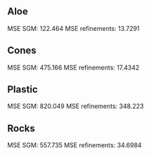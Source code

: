 ## Aloe
MSE SGM: 122.464
MSE refinements: 13.7291


## Cones
MSE SGM: 475.166
MSE refinements: 17.4342


## Plastic
MSE SGM: 820.049
MSE refinements: 348.223

## Rocks
MSE SGM: 557.735
MSE refinements: 34.6984
